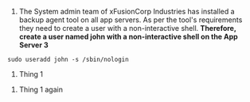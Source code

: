1. The System admin team of xFusionCorp Industries has installed a backup agent tool on all app servers. As per the tool's requirements they need to create a user with a non-interactive shell. **Therefore, create a user named john with a non-interactive shell on the App Server 3**

`sudo useradd john -s /sbin/nologin`


<ol>
    <li>Thing 1</li>
</ol>

<!-- By closing the list using </ol>, you are ending the ordered list. It does not go past the end tag. BTW, this is a comment tag -->

<ol>
    <li>Thing 1 again</li>
</ol>
